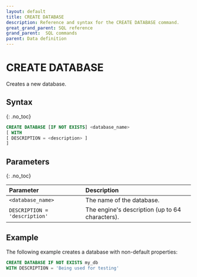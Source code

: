 ```yaml
---
layout: default
title: CREATE DATABASE
description: Reference and syntax for the CREATE DATABASE command.
great_grand_parent: SQL reference
grand_parent:  SQL commands
parent: Data definition
---
```


# CREATE DATABASE
Creates a new database.

## Syntax
{: .no_toc} 

```sql
CREATE DATABASE [IF NOT EXISTS] <database_name>
[ WITH 
[ DESCRIPTION = <description> ]
]
```

## Parameters 
{: .no_toc} 

| Parameter                                      | Description                     |
| :---------------------------------------------- | :---------------------------- |
| `<database_name>`                              | The name of the database. | 
| `DESCRIPTION = 'description'`                  | The engine's description (up to 64 characters). |

## Example
The following example creates a database with non-default properties: 

```sql
CREATE DATABASE IF NOT EXISTS my_db
WITH DESCRIPTION = 'Being used for testing'
```
